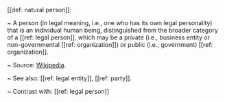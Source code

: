[[def: natural person]]:

~ A person (in legal meaning, i.e., one who has its own legal personality) that is an individual human being, distinguished from the broader category of a [[ref: legal person]], which may be a private (i.e., business entity or non-governmental [[ref: organization]]) or public (i.e., government) [[ref: organization]].

~ Source: [Wikipedia](https://en.wikipedia.org/wiki/Natural_person).

~ See also: [[ref: legal entity]], [[ref: party]].

~ Contrast with: [[ref: legal person]]

